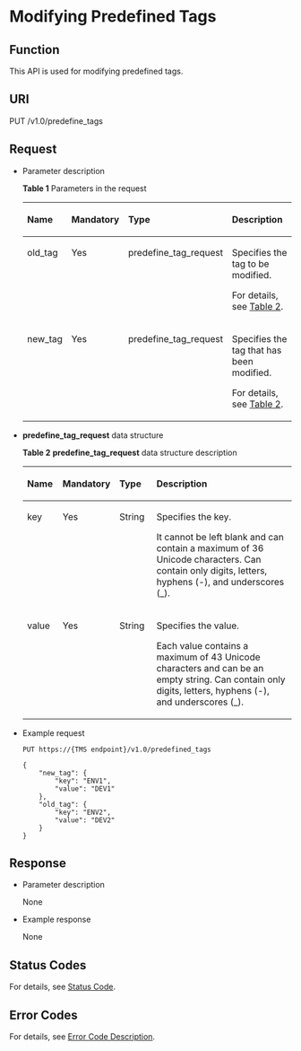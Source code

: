 # Modifying Predefined Tags<a name="EN-US_TOPIC_0170553614"></a>

## Function<a name="section18143273182827"></a>

This API is used for modifying predefined tags.

## URI<a name="section6000243182827"></a>

PUT /v1.0/predefine\_tags

## Request<a name="section54624715182827"></a>

-   Parameter description

    **Table  1**  Parameters in the request

    <a name="table31427211182827"></a>
    <table><thead align="left"><tr id="row44416069182827"><th class="cellrowborder" valign="top" width="14.719999999999999%" id="mcps1.2.5.1.1"><p id="p40931822182827"><a name="p40931822182827"></a><a name="p40931822182827"></a>Name</p>
    </th>
    <th class="cellrowborder" valign="top" width="17.1%" id="mcps1.2.5.1.2"><p id="p27143284182827"><a name="p27143284182827"></a><a name="p27143284182827"></a>Mandatory</p>
    </th>
    <th class="cellrowborder" valign="top" width="28.38%" id="mcps1.2.5.1.3"><p id="p51122366182827"><a name="p51122366182827"></a><a name="p51122366182827"></a>Type</p>
    </th>
    <th class="cellrowborder" valign="top" width="39.800000000000004%" id="mcps1.2.5.1.4"><p id="p47270964182827"><a name="p47270964182827"></a><a name="p47270964182827"></a>Description</p>
    </th>
    </tr>
    </thead>
    <tbody><tr id="row3742912182827"><td class="cellrowborder" valign="top" width="14.719999999999999%" headers="mcps1.2.5.1.1 "><p id="p34740423182827"><a name="p34740423182827"></a><a name="p34740423182827"></a>old_tag</p>
    </td>
    <td class="cellrowborder" valign="top" width="17.1%" headers="mcps1.2.5.1.2 "><p id="p62510899182827"><a name="p62510899182827"></a><a name="p62510899182827"></a>Yes</p>
    </td>
    <td class="cellrowborder" valign="top" width="28.38%" headers="mcps1.2.5.1.3 "><p id="p30218092182827"><a name="p30218092182827"></a><a name="p30218092182827"></a>predefine_tag_request</p>
    </td>
    <td class="cellrowborder" valign="top" width="39.800000000000004%" headers="mcps1.2.5.1.4 "><p id="p31746393182827"><a name="p31746393182827"></a><a name="p31746393182827"></a>Specifies the tag to be modified.</p>
    <p id="p11490457172114"><a name="p11490457172114"></a><a name="p11490457172114"></a>For details, see <a href="#table62639743182827">Table 2</a>.</p>
    </td>
    </tr>
    <tr id="row17282087182827"><td class="cellrowborder" valign="top" width="14.719999999999999%" headers="mcps1.2.5.1.1 "><p id="p57671806182827"><a name="p57671806182827"></a><a name="p57671806182827"></a>new_tag</p>
    </td>
    <td class="cellrowborder" valign="top" width="17.1%" headers="mcps1.2.5.1.2 "><p id="p40904701182827"><a name="p40904701182827"></a><a name="p40904701182827"></a>Yes</p>
    </td>
    <td class="cellrowborder" valign="top" width="28.38%" headers="mcps1.2.5.1.3 "><p id="p24946509182827"><a name="p24946509182827"></a><a name="p24946509182827"></a>predefine_tag_request</p>
    </td>
    <td class="cellrowborder" valign="top" width="39.800000000000004%" headers="mcps1.2.5.1.4 "><p id="p7401366182827"><a name="p7401366182827"></a><a name="p7401366182827"></a>Specifies the tag that has been modified.</p>
    <p id="p1644791932216"><a name="p1644791932216"></a><a name="p1644791932216"></a>For details, see <a href="#table62639743182827">Table 2</a>.</p>
    </td>
    </tr>
    </tbody>
    </table>

-   **predefine\_tag\_request**  data structure

    **Table  2** **predefine\_tag\_request**  data structure description

    <a name="table62639743182827"></a>
    <table><thead align="left"><tr id="row49571698182827"><th class="cellrowborder" valign="top" width="13.209999999999999%" id="mcps1.2.5.1.1"><p id="p55884612182827"><a name="p55884612182827"></a><a name="p55884612182827"></a>Name</p>
    </th>
    <th class="cellrowborder" valign="top" width="17.86%" id="mcps1.2.5.1.2"><p id="p30359747182827"><a name="p30359747182827"></a><a name="p30359747182827"></a>Mandatory</p>
    </th>
    <th class="cellrowborder" valign="top" width="13.91%" id="mcps1.2.5.1.3"><p id="p43220438182827"><a name="p43220438182827"></a><a name="p43220438182827"></a>Type</p>
    </th>
    <th class="cellrowborder" valign="top" width="55.02%" id="mcps1.2.5.1.4"><p id="p11194598182827"><a name="p11194598182827"></a><a name="p11194598182827"></a>Description</p>
    </th>
    </tr>
    </thead>
    <tbody><tr id="row34347226182827"><td class="cellrowborder" valign="top" width="13.209999999999999%" headers="mcps1.2.5.1.1 "><p id="p30661915182827"><a name="p30661915182827"></a><a name="p30661915182827"></a>key</p>
    </td>
    <td class="cellrowborder" valign="top" width="17.86%" headers="mcps1.2.5.1.2 "><p id="p587152182827"><a name="p587152182827"></a><a name="p587152182827"></a>Yes</p>
    </td>
    <td class="cellrowborder" valign="top" width="13.91%" headers="mcps1.2.5.1.3 "><p id="p47559329182827"><a name="p47559329182827"></a><a name="p47559329182827"></a>String</p>
    </td>
    <td class="cellrowborder" valign="top" width="55.02%" headers="mcps1.2.5.1.4 "><p id="p108587120631"><a name="p108587120631"></a><a name="p108587120631"></a>Specifies the key.</p>
    <p id="p16424462153146"><a name="p16424462153146"></a><a name="p16424462153146"></a>It cannot be left blank and can contain a maximum of 36 Unicode characters. Can contain only digits, letters, hyphens (-), and underscores (_).</p>
    </td>
    </tr>
    <tr id="row42577656182827"><td class="cellrowborder" valign="top" width="13.209999999999999%" headers="mcps1.2.5.1.1 "><p id="p26238096182827"><a name="p26238096182827"></a><a name="p26238096182827"></a>value</p>
    </td>
    <td class="cellrowborder" valign="top" width="17.86%" headers="mcps1.2.5.1.2 "><p id="p44911008182827"><a name="p44911008182827"></a><a name="p44911008182827"></a>Yes</p>
    </td>
    <td class="cellrowborder" valign="top" width="13.91%" headers="mcps1.2.5.1.3 "><p id="p13913041182827"><a name="p13913041182827"></a><a name="p13913041182827"></a>String</p>
    </td>
    <td class="cellrowborder" valign="top" width="55.02%" headers="mcps1.2.5.1.4 "><p id="p2486891184110"><a name="p2486891184110"></a><a name="p2486891184110"></a>Specifies the value.</p>
    <p id="p10159585153243"><a name="p10159585153243"></a><a name="p10159585153243"></a>Each value contains a maximum of 43 Unicode characters and can be an empty string. Can contain only digits, letters, hyphens (-), and underscores (_).</p>
    </td>
    </tr>
    </tbody>
    </table>


-   Example request

    ```
    PUT https://{TMS endpoint}/v1.0/predefined_tags
    ```

    ```
    {
        "new_tag": {
            "key": "ENV1",
            "value": "DEV1"
        },
        "old_tag": {
            "key": "ENV2",
            "value": "DEV2"
        }
    }
    ```


## Response<a name="section26969841182827"></a>

-   Parameter description

    None


-   Example response

    None


## Status Codes<a name="section17789101582315"></a>

For details, see  [Status Code](status-code.md).

## Error Codes<a name="section18604165622519"></a>

For details, see  [Error Code Description](error-code-description.md).

